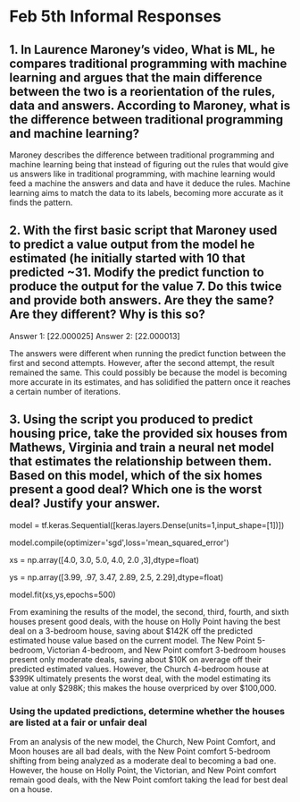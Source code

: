 # Feb 5th Informal Responses

## 1. In Laurence Maroney’s video, What is ML, he compares traditional programming with machine learning and argues that the main difference between the two is a reorientation of the rules, data and answers. According to Maroney, what is the difference between traditional programming and machine learning?

  Maroney describes the difference between traditional programming and machine learning being that instead of figuring out the rules that would give us answers like in traditional programming, with machine learning would feed a machine the answers and data and have it deduce the rules. Machine learning aims to match the data to its labels, becoming more accurate as it finds the pattern.
  
## 2.	With the first basic script that Maroney used to predict a value output from the model he estimated (he initially started with 10 that predicted ~31. Modify the predict function to produce the output for the value 7. Do this twice and provide both answers. Are they the same? Are they different? Why is this so?

Answer 1: [22.000025]
Answer 2: [22.000013]

  The answers were different when running the predict function between the first and second attempts. However, after the second attempt, the result remained the same. This could possibly be because the model is becoming more accurate in its estimates, and has solidified the pattern once it reaches a certain number of iterations.

## 3. Using the script you produced to predict housing price, take the provided six houses from Mathews, Virginia and train a neural net model that estimates the relationship between them. Based on this model, which of the six homes present a good deal? Which one is the worst deal? Justify your answer.


model = tf.keras.Sequential([keras.layers.Dense(units=1,input_shape=[1])])

model.compile(optimizer='sgd',loss='mean_squared_error')

xs = np.array([4.0, 3.0, 5.0, 4.0, 2.0 ,3],dtype=float)

ys = np.array([3.99, .97, 3.47, 2.89, 2.5, 2.29],dtype=float)

model.fit(xs,ys,epochs=500)

  From examining the results of the model, the second, third, fourth, and sixth houses present good deals, with the house on Holly Point having the best deal on a 3-bedroom house, saving about $142K off the predicted estimated house value based on the current model. The New Point 5-bedroom, Victorian 4-bedroom, and New Point comfort 3-bedroom houses present only moderate deals, saving about $10K on average off their predicted estimated values. However, the Church 4-bedroom house at $399K ultimately presents the worst deal, with the model estimating its value at only $298K; this makes the house overpriced by over $100,000.



### Using the updated predictions, determine whether the houses are listed at a fair or unfair deal

From an analysis of the new model, the Church, New Point Comfort, and Moon houses are all bad deals, with the New Point comfort 5-bedroom shifting from being analyzed as a  moderate deal to becoming a bad one. However, the house on Holly Point, the Victorian, and New Point comfort remain good deals, with the New Point comfort taking the lead for best deal on a house.

